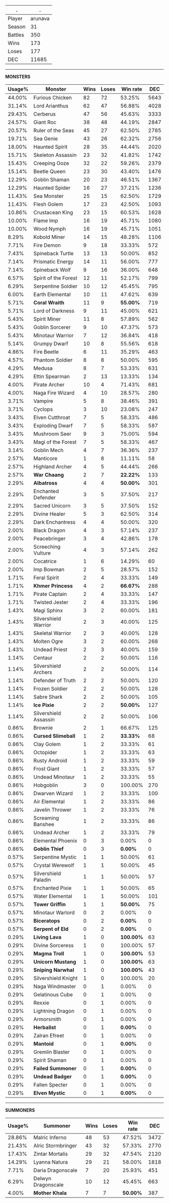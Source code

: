 .|.
|-|-
Player|arunava
Season|31
Battles|350
Wins|173
Loses|177
DEC|11685

---
**MONSTERS**

Usage%|Monster|Wins|Loses|Win rate|DEC|
-|-|-|-|-|-|
44.00%|Furious Chicken|82|72|53.25%|5643|
31.14%|Lord Arianthus|62|47|56.88%|4028|
29.43%|Cerberus|47|56|45.63%|3333|
24.57%|Giant Roc|38|48|44.19%|2847|
20.57%|Ruler of the Seas|45|27|62.50%|2785|
19.71%|Sea Genie|43|26|62.32%|2756|
18.00%|Haunted Spirit|28|35|44.44%|2020|
15.71%|Skeleton Assassin|23|32|41.82%|1742|
15.43%|Creeping Ooze|32|22|59.26%|2379|
15.14%|Beetle Queen|23|30|43.40%|1476|
12.29%|Goblin Shaman|20|23|46.51%|1367|
12.29%|Haunted Spider|16|27|37.21%|1236|
11.43%|Sea Monster|25|15|62.50%|1729|
11.43%|Flesh Golem|17|23|42.50%|1093|
10.86%|Crustacean King|23|15|60.53%|1628|
10.00%|Flame Imp|16|19|45.71%|1080|
10.00%|Wood Nymph|16|19|45.71%|1051|
8.29%|Kobold Miner|14|15|48.28%|1106|
7.71%|Fire Demon|9|18|33.33%|572|
7.43%|Spineback Turtle|13|13|50.00%|852|
7.14%|Prismatic Energy|14|11|56.00%|777|
7.14%|Spineback Wolf|9|16|36.00%|648|
6.57%|Spirit of the Forest|12|11|52.17%|799|
6.29%|Serpentine Soldier|10|12|45.45%|795|
6.00%|Earth Elemental|10|11|47.62%|639|
5.71%|**Coral Wraith**|11|9|**55.00%**|719|
5.71%|Lord of Darkness|9|11|45.00%|621|
5.43%|Spirit Miner|11|8|57.89%|562|
5.43%|Goblin Sorcerer|9|10|47.37%|573|
5.43%|Minotaur Warrior|7|12|36.84%|418|
5.14%|Grumpy Dwarf|10|8|55.56%|618|
4.86%|Fire Beetle|6|11|35.29%|463|
4.57%|Phantom Soldier|8|8|50.00%|595|
4.29%|Medusa|8|7|53.33%|631|
4.29%|Ettin Spearman|2|13|13.33%|134|
4.00%|Pirate Archer|10|4|71.43%|681|
4.00%|Naga Fire Wizard|4|10|28.57%|280|
3.71%|Vampire|5|8|38.46%|391|
3.71%|Cyclops|3|10|23.08%|247|
3.43%|Elven Cutthroat|7|5|58.33%|486|
3.43%|Exploding Dwarf|7|5|58.33%|587|
3.43%|Mushroom Seer|9|3|75.00%|594|
3.43%|Magi of the Forest|7|5|58.33%|467|
3.14%|Goblin Mech|4|7|36.36%|237|
2.57%|Manticore|1|8|11.11%|58|
2.57%|Highland Archer|4|5|44.44%|266|
2.57%|**War Chaang**|2|7|**22.22%**|133|
2.29%|**Albatross**|4|4|**50.00%**|301|
2.29%|Enchanted Defender|3|5|37.50%|217|
2.29%|Sacred Unicorn|3|5|37.50%|152|
2.29%|Divine Healer|5|3|62.50%|314|
2.29%|Dark Enchantress|4|4|50.00%|320|
2.00%|Black Dragon|4|3|57.14%|237|
2.00%|Peacebringer|3|4|42.86%|178|
2.00%|Screeching Vulture|4|3|57.14%|262|
2.00%|Cocatrice|1|6|14.29%|60|
2.00%|Imp Bowman|2|5|28.57%|152|
1.71%|Feral Spirit|2|4|33.33%|149|
1.71%|**Khmer Princess**|4|2|**66.67%**|288|
1.71%|Pirate Captain|2|4|33.33%|147|
1.71%|Twisted Jester|2|4|33.33%|196|
1.43%|Magi Sphinx|3|2|60.00%|181|
1.43%|Silvershield Warrior|2|3|40.00%|125|
1.43%|Skeletal Warrior|2|3|40.00%|128|
1.43%|Molten Ogre|3|2|60.00%|268|
1.43%|Undead Priest|2|3|40.00%|159|
1.14%|Centaur|2|2|50.00%|116|
1.14%|Silvershield Archers|2|2|50.00%|114|
1.14%|Defender of Truth|2|2|50.00%|120|
1.14%|Frozen Soldier|2|2|50.00%|128|
1.14%|Sabre Shark|2|2|50.00%|105|
1.14%|**Ice Pixie**|2|2|**50.00%**|127|
1.14%|Silvershield Assassin|2|2|50.00%|106|
0.86%|Brownie|2|1|66.67%|125|
0.86%|**Cursed Slimeball**|1|2|**33.33%**|68|
0.86%|Clay Golem|1|2|33.33%|61|
0.86%|Octopider|1|2|33.33%|63|
0.86%|Rusty Android|1|2|33.33%|59|
0.86%|Frost Giant|1|2|33.33%|57|
0.86%|Undead Minotaur|1|2|33.33%|55|
0.86%|Hobgoblin|3|0|100.00%|270|
0.86%|Dwarven Wizard|1|2|33.33%|100|
0.86%|Air Elemental|1|2|33.33%|86|
0.86%|Javelin Thrower|1|2|33.33%|76|
0.86%|Screaming Banshee|1|2|33.33%|86|
0.86%|Undead Archer|1|2|33.33%|79|
0.86%|Elemental Phoenix|0|3|0.00%|0|
0.86%|**Goblin Thief**|0|3|**0.00%**|0|
0.57%|Serpentine Mystic|1|1|50.00%|61|
0.57%|Crystal Werewolf|1|1|50.00%|45|
0.57%|Silvershield Paladin|1|1|50.00%|57|
0.57%|Enchanted Pixie|1|1|50.00%|65|
0.57%|Water Elemental|1|1|50.00%|101|
0.57%|**Tower Griffin**|1|1|**50.00%**|75|
0.57%|Minotaur Warlord|0|2|0.00%|0|
0.57%|**Biceratops**|0|2|**0.00%**|0|
0.57%|**Serpent of Eld**|0|2|**0.00%**|0|
0.29%|**Living Lava**|1|0|**100.00%**|63|
0.29%|Divine Sorceress|1|0|100.00%|57|
0.29%|**Magma Troll**|1|0|**100.00%**|53|
0.29%|**Unicorn Mustang**|1|0|**100.00%**|63|
0.29%|**Sniping Narwhal**|1|0|**100.00%**|43|
0.29%|Silvershield Knight|1|0|100.00%|20|
0.29%|Naga Windmaster|0|1|0.00%|0|
0.29%|Gelatinous Cube|0|1|0.00%|0|
0.29%|Rexxie|0|1|0.00%|0|
0.29%|Lightning Dragon|0|1|0.00%|0|
0.29%|Armorsmith|0|1|0.00%|0|
0.29%|**Herbalist**|0|1|**0.00%**|0|
0.29%|Zalran Efreet|0|1|0.00%|0|
0.29%|**Mantoid**|0|1|**0.00%**|0|
0.29%|Gremlin Blaster|0|1|0.00%|0|
0.29%|Spirit Shaman|0|1|0.00%|0|
0.29%|**Failed Summoner**|0|1|**0.00%**|0|
0.29%|**Undead Badger**|0|1|**0.00%**|0|
0.29%|Fallen Specter|0|1|0.00%|0|
0.29%|**Elven Mystic**|0|1|**0.00%**|0|

---
**SUMMONERS**

Usage%|Summoner|Wins|Loses|Win rate|DEC|
-|-|-|-|-|-|
28.86%|Malric Inferno|48|53|47.52%|3472|
21.43%|Alric Stormbringer|43|32|57.33%|2770|
17.43%|Zintar Mortalis|29|32|47.54%|2120|
14.29%|Lyanna Natura|29|21|58.00%|1818|
7.71%|Daria Dragonscale|7|20|25.93%|451|
6.29%|Delwyn Dragonscale|10|12|45.45%|663|
4.00%|**Mother Khala**|7|7|**50.00%**|387|
